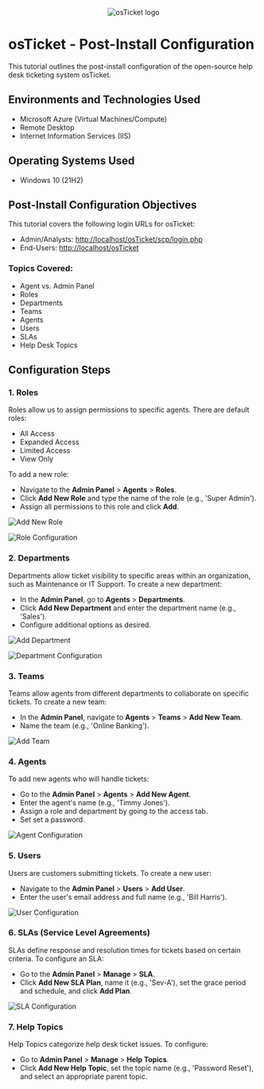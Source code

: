 <p align="center">
    <img src="https://i.imgur.com/Clzj7Xs.png" alt="osTicket logo"/>
</p>

# osTicket - Post-Install Configuration
This tutorial outlines the post-install configuration of the open-source help desk ticketing system osTicket.

## Environments and Technologies Used
- Microsoft Azure (Virtual Machines/Compute)
- Remote Desktop
- Internet Information Services (IIS)

## Operating Systems Used 
- Windows 10 (21H2)

## Post-Install Configuration Objectives
This tutorial covers the following login URLs for osTicket:
- Admin/Analysts: [http://localhost/osTicket/scp/login.php](http://localhost/osTicket/scp/login.php)
- End-Users: [http://localhost/osTicket](http://localhost/osTicket)

### Topics Covered:
- Agent vs. Admin Panel
- Roles
- Departments
- Teams
- Agents
- Users
- SLAs
- Help Desk Topics

## Configuration Steps

### 1. Roles
Roles allow us to assign permissions to specific agents. There are default roles: 
- All Access
- Expanded Access
- Limited Access
- View Only

To add a new role:
- Navigate to the **Admin Panel** > **Agents** > **Roles**.
- Click **Add New Role** and type the name of the role (e.g., 'Super Admin').
- Assign all permissions to this role and click **Add**.

![Add New Role](https://imgur.com/k9AP5jn.png)

![Role Configuration](https://imgur.com/02r7lNV.png)

### 2. Departments
Departments allow ticket visibility to specific areas within an organization, such as Maintenance or IT Support. To create a new department:
- In the **Admin Panel**, go to **Agents** > **Departments**.
- Click **Add New Department** and enter the department name (e.g., 'Sales').
- Configure additional options as desired.

![Add Department](https://imgur.com/BL1h6Xx.png)

![Department Configuration](https://imgur.com/ziWcbpX.png)

### 3. Teams
Teams allow agents from different departments to collaborate on specific tickets. To create a new team:
- In the **Admin Panel**, navigate to **Agents** > **Teams** > **Add New Team**.
- Name the team (e.g., 'Online Banking').

![Add Team](https://imgur.com/BVKTBl8.png)

### 4. Agents
To add new agents who will handle tickets:
- Go to the **Admin Panel** > **Agents** > **Add New Agent**.
- Enter the agent's name (e.g., 'Timmy Jones').
- Assign a role and department by going to the access tab.
- Set set a password.

![Agent Configuration](https://imgur.com/zCuGT7y.png)

### 5. Users
Users are customers submitting tickets. To create a new user:
- Navigate to the **Admin Panel** > **Users** > **Add User**.
- Enter the user's email address and full name (e.g., 'Bill Harris').

![User Configuration](https://i.imgur.com/DJmEXEB.png)

### 6. SLAs (Service Level Agreements)
SLAs define response and resolution times for tickets based on certain criteria. To configure an SLA:
- Go to the **Admin Panel** > **Manage** > **SLA**.
- Click **Add New SLA Plan**, name it (e.g., 'Sev-A'), set the grace period and schedule, and click **Add Plan**.

![SLA Configuration](https://i.imgur.com/DJmEXEB.png)

### 7. Help Topics
Help Topics categorize help desk ticket issues. To configure:
- Go to **Admin Panel** > **Manage** > **Help Topics**.
- Click **Add New Help Topic**, set the topic name (e.g., 'Password Reset'), and select an appropriate parent topic.




